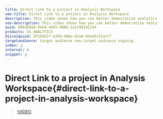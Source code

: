 ```yaml
---
title: Direct Link to a project in Analysis Workspace
seo-title: Direct Link to a project in Analysis Workspace
description: This video shows how you can better democratize analytics by creating shortened links which will take your colleagues to your Analysis Workspace projects.
seo-description: This video shows how you can better democratize analytics by creating shortened links which will take your colleagues to your Analysis Workspace projects.
uuid: 006450a9-94e6-44b5-9086-2a12991421e4
products: SG_ANALYTICS
discoiquuid: d5543b37-e269-488a-92a9-4bad9c51a7cf
targetaudience: target-audience new;target-audience ongoing
index: y
internal: n
snippet: y
---
```


# Direct Link to a project in Analysis Workspace{#direct-link-to-a-project-in-analysis-workspace}

>[!VIDEO](https://video.tv.adobe.com/v/24710/?quality=12)

